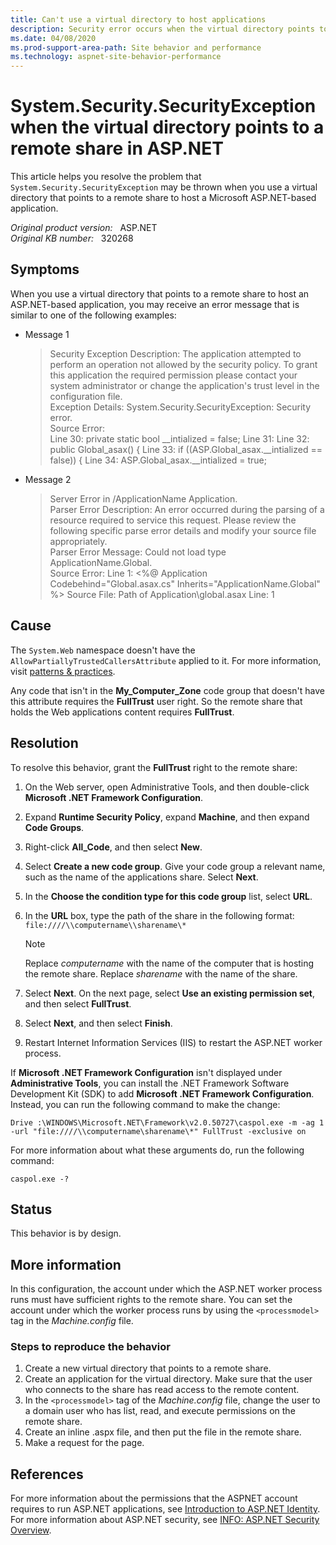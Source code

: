 ```yaml
---
title: Can't use a virtual directory to host applications
description: Security error occurs when the virtual directory points to a remote share in ASP.NET. This article provides a resolution for this problem.
ms.date: 04/08/2020
ms.prod-support-area-path: Site behavior and performance
ms.technology: aspnet-site-behavior-performance
---
```

# System.Security.SecurityException when the virtual directory points to a remote share in ASP.NET

This article helps you resolve the problem that `System.Security.SecurityException` may be thrown when you use a virtual directory that points to a remote share to host a Microsoft ASP.NET-based application.

_Original product version:_ &nbsp; ASP.NET  
_Original KB number:_ &nbsp; 320268

## Symptoms

When you use a virtual directory that points to a remote share to host an ASP.NET-based application, you may receive an error message that is similar to one of the following examples:

- Message 1

    > Security Exception Description: The application attempted to perform an operation not allowed by the security policy. To grant this application the required permission please contact your system administrator or change the application's trust level in the configuration file.  
    > Exception Details: System.Security.SecurityException: Security error.  
    > Source Error:  
    > Line 30: private static bool __intialized = false; Line 31: Line 32: public Global_asax() { Line 33: if ((ASP.Global_asax.__intialized == false)) { Line 34: ASP.Global_asax.__intialized = true;

- Message 2

    > Server Error in /ApplicationName Application.  
    > Parser Error Description: An error occurred during the parsing of a resource required to service this request. Please review the following specific parse error details and modify your source file appropriately.  
    > Parser Error Message: Could not load type ApplicationName.Global.  
    > Source Error: Line 1: <%@ Application Codebehind="Global.asax.cs" Inherits="ApplicationName.Global" %> Source File: Path of Application\global.asax Line: 1

## Cause

The `System.Web` namespace doesn't have the `AllowPartiallyTrustedCallersAttribute` applied to it. For more information, visit [patterns & practices](/previous-versions/msp-n-p/ff921345(v=pandp.10)).

Any code that isn't in the **My_Computer_Zone** code group that doesn't have this attribute requires the **FullTrust** user right. So the remote share that holds the Web applications content requires **FullTrust**.

## Resolution

To resolve this behavior, grant the **FullTrust** right to the remote share:

1. On the Web server, open Administrative Tools, and then double-click **Microsoft .NET Framework Configuration**.
2. Expand **Runtime Security Policy**, expand **Machine**, and then expand **Code Groups**.
3. Right-click **All_Code**, and then select **New**.
4. Select **Create a new code group**. Give your code group a relevant name, such as the name of the applications share. Select **Next**.
5. In the **Choose the condition type for this code group** list, select **URL**.
6. In the **URL** box, type the path of the share in the following format:  
    `file:////\\computername\\sharename\*`

    > [!NOTE]
    > Replace *computername* with the name of the computer that is hosting the remote share. Replace *sharename* with the name of the share.

7. Select **Next**. On the next page, select **Use an existing permission set**, and then select **FullTrust**.
8. Select **Next**, and then select **Finish**.
9. Restart Internet Information Services (IIS) to restart the ASP.NET worker process.

If **Microsoft .NET Framework Configuration** isn't displayed under **Administrative Tools**, you can install the .NET Framework Software Development Kit (SDK) to add **Microsoft .NET Framework Configuration**. Instead, you can run the following command to make the change:

```console
Drive :\WINDOWS\Microsoft.NET\Framework\v2.0.50727\caspol.exe -m -ag 1 -url "file:////\\computername\sharename\*" FullTrust -exclusive on
```

For more information about what these arguments do, run the following command:  

```console
caspol.exe -?
```

## Status

This behavior is by design.

## More information

In this configuration, the account under which the ASP.NET worker process runs must have sufficient rights to the remote share. You can set the account under which the worker process runs by using the `<processmodel>` tag in the *Machine.config* file.

### Steps to reproduce the behavior

1. Create a new virtual directory that points to a remote share.
2. Create an application for the virtual directory. Make sure that the user who connects to the share has read access to the remote content.
3. In the `<processmodel>` tag of the *Machine.config* file, change the user to a domain user who has list, read, and execute permissions on the remote share.
4. Create an inline .aspx file, and then put the file in the remote share.
5. Make a request for the page.

## References

For more information about the permissions that the ASPNET account requires to run ASP.NET applications, see [Introduction to ASP.NET Identity](/aspnet/identity/overview/getting-started/introduction-to-aspnet-identity). For more information about ASP.NET security, see [INFO: ASP.NET Security Overview](https://support.microsoft.com/help/306590).
